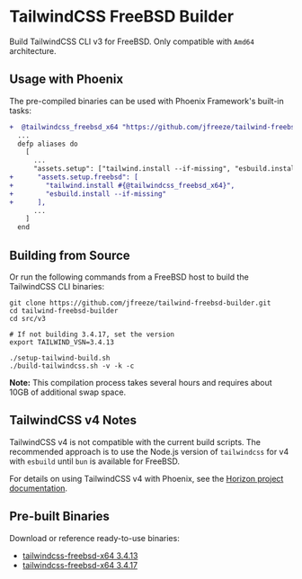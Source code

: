 # TailwindCSS FreeBSD Builder

Build TailwindCSS CLI v3 for FreeBSD. Only compatible with `Amd64` architecture.

## Usage with Phoenix

The pre-compiled binaries can be used with Phoenix Framework's built-in tasks:

```diff
+  @tailwindcss_freebsd_x64 "https://github.com/jfreeze/tailwind-freebsd-builder/releases/$version/tailwindcss-$target"
  ...
  defp aliases do
    [
      ...
      "assets.setup": ["tailwind.install --if-missing", "esbuild.install --if-missing"],
+      "assets.setup.freebsd": [
+        "tailwind.install #{@tailwindcss_freebsd_x64}",
+        "esbuild.install --if-missing"
+      ],
      ...
    ]
  end
```

## Building from Source

Or run the following commands from a FreeBSD host to build the TailwindCSS CLI binaries:

```shell
git clone https://github.com/jfreeze/tailwind-freebsd-builder.git
cd tailwind-freebsd-builder
cd src/v3

# If not building 3.4.17, set the version
export TAILWIND_VSN=3.4.13

./setup-tailwind-build.sh
./build-tailwindcss.sh -v -k -c
```

**Note:** This compilation process takes several hours and requires about 10GB of additional swap space.

## TailwindCSS v4 Notes

TailwindCSS v4 is not compatible with the current build scripts. The recommended approach is to use the Node.js version of `tailwindcss` for v4 with `esbuild` until `bun` is available for FreeBSD.

For details on using TailwindCSS v4 with Phoenix, see the [Horizon project documentation](https://hex.pm/packages/horizon).

## Pre-built Binaries

Download or reference ready-to-use binaries:

- [tailwindcss-freebsd-x64 3.4.13](https://github.com/jfreeze/tailwind-freebsd-builder/releases/download/3.4.13/tailwindcss-freebsd-x64)
- [tailwindcss-freebsd-x64 3.4.17](https://github.com/jfreeze/tailwind-freebsd-builder/releases/download/3.4.17/tailwindcss-freebsd-x64)